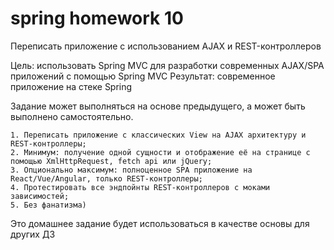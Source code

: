 # spring homework 10

Переписать приложение с использованием AJAX и REST-контроллеров

Цель: использовать Spring MVC для разработки современных AJAX/SPA приложений c помощью Spring MVC
Результат: современное приложение на стеке Spring

Задание может выполняться на основе предыдущего, а может быть выполнено самостоятельно.

    1. Переписать приложение с классических View на AJAX архитектуру и REST-контроллеры;
    2. Минимум: получение одной сущности и отображение её на странице с помощью XmlHttpRequest, fetch api или jQuery;
    3. Опционально максимум: полноценное SPA приложение на React/Vue/Angular, только REST-контроллеры;
    4. Протестировать все эндпойнты REST-контроллеров с моками зависимостей;
    5. Без фанатизма)  

Это домашнее задание будет использоваться в качестве основы для других ДЗ

